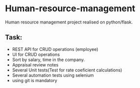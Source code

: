 # Human-resource-management
Human resource management project realised on python/flask.

## Task:
- REST API for  CRUD operations (employee)
- UI for CRUD operations
- Sort by salary, time in the company.
- Аppraisal review notes
- Several Unit tests(Test for rate coeficient calculations)
- Several automation tests using selenium
- using git is mandatory 
